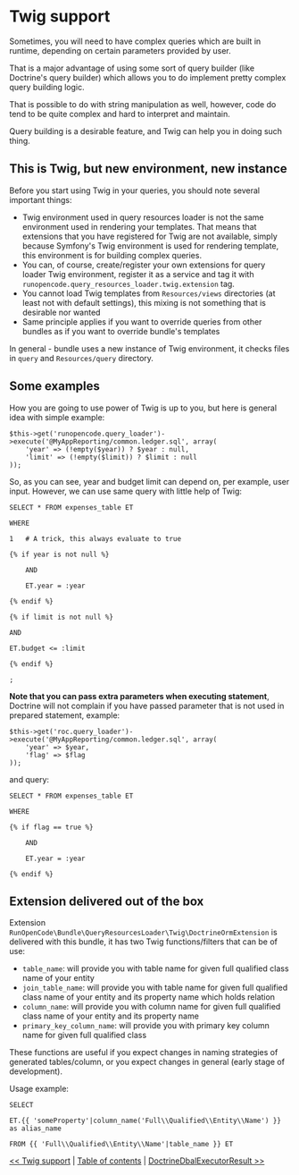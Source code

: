 # Twig support

Sometimes, you will need to have complex queries which are built in runtime,
depending on certain parameters provided by user.
 
That is a major advantage of using some sort of query builder (like 
Doctrine's query builder) which allows you to do implement pretty complex
query building logic. 

That is possible to do with string manipulation as well, however, code
do tend to be quite complex and hard to interpret and maintain.

Query building is a desirable feature, and Twig can help you
in doing such thing.

## This is Twig, but new environment, new instance

Before you start using Twig in your queries, you should note several important
things:

- Twig environment used in query resources loader is not the same environment
used in rendering your templates. That means that extensions that you have
registered for Twig are not available, simply because Symfony's Twig environment
is used for rendering template, this environment is for building complex 
queries.
- You can, of course, create/register your own extensions for query loader
Twig environment, register it as a service and tag it with 
`runopencode.query_resources_loader.twig.extension` tag.
- You cannot load Twig templates from `Resources/views` directories (at least
not with default settings), this mixing is not something that is desirable
nor wanted
- Same principle applies if you want to override queries from other bundles as
if you want to override bundle's templates

In general - bundle uses a new instance of Twig environment, it checks 
files in `query` and `Resources/query` directory.

## Some examples

How you are going to use power of Twig is up to you, but here is general 
idea with simple example:

    $this->get('runopencode.query_loader')->execute('@MyAppReporting/common.ledger.sql', array(
        'year' => (!empty($year)) ? $year : null,
        'limit' => (!empty($limit)) ? $limit : null
    ));
    
So, as you can see, year and budget limit can depend on, per example, user
input. However, we can use same query with little help of Twig:    
    
    SELECT * FROM expenses_table ET
    
    WHERE
    
    1   # A trick, this always evaluate to true
    
    {% if year is not null %}
    
        AND
    
        ET.year = :year
    
    {% endif %}
    
    {% if limit is not null %}
    
    AND
    
    ET.budget <= :limit
    
    {% endif %}
        
    ;
            
**Note that you can pass extra parameters when executing statement**, Doctrine
will not complain if you have passed parameter that is not used in prepared 
statement, example:

    $this->get('roc.query_loader')->execute('@MyAppReporting/common.ledger.sql', array(
        'year' => $year,
        'flag' => $flag
    ));
    
    
and query:
    
    SELECT * FROM expenses_table ET
    
    WHERE   
    
    {% if flag == true %}
    
        AND
    
        ET.year = :year
    
    {% endif %}    
    
## Extension delivered out of the box
    
Extension `RunOpenCode\Bundle\QueryResourcesLoader\Twig\DoctrineOrmExtension`
is delivered with this bundle, it has two Twig functions/filters that can be of use:
    
- `table_name`: will provide you with table name for given full qualified class
name of your entity
- `join_table_name`: will provide you with table name for given full qualified 
class name of your entity and its property name which holds relation 
- `column_name`: will provide you with column name for given full qualified class
name of your entity and its property name
- `primary_key_column_name`: will provide you with primary key column name for given 
full qualified class  
 
These functions are useful if you expect changes in naming strategies of 
generated tables/column, or you expect changes in general (early stage
of development). 

Usage example:

    SELECT 

    ET.{{ 'someProperty'|column_name('Full\\Qualified\\Entity\\Name') }} as alias_name
 
    FROM {{ 'Full\\Qualified\\Entity\\Name'|table_name }} ET
        

[<< Twig support](twig-support.md) | [Table of contents](index.md) | [DoctrineDbalExecutorResult >>](doctrine-dbal-executor-result.md)
